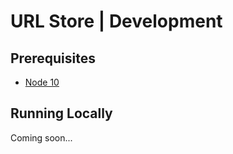 # URL Store | Development

## Prerequisites

-   [Node 10](https://nodejs.org/en/download/)

## Running Locally

Coming soon...

